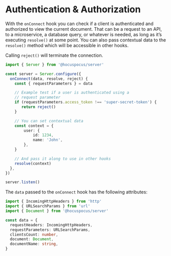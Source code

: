 # Authentication & Authorization

With the `onConnect` hook you can check if a client is authenticated and authorized to view the current document. That can be a request to an API, to a microservice, a database query, or whatever is needed, as long as it’s executing `resolve()` at some point. You can also pass contextual data to the `resolve()` method which will be accessible in other hooks.

Calling `reject()` will terminate the connection.

```typescript
import { Server } from '@hocuspocus/server'

const server = Server.configure({
  onConnect(data, resolve, reject) {
    const { requestParameters } = data

    // Example test if a user is authenticated using a
    // request parameter
    if (requestParameters.access_token !== 'super-secret-token') {
       return reject()
    }

    // You can set contextual data
    const context = {
        user: {
            id: 1234,
            name: 'John',
        },
    }

    // And pass it along to use in other hooks
    resolve(context)
  },
})

server.listen()
```

The `data` passed to the `onConnect` hook has the following attributes:

```typescript
import { IncomingHttpHeaders } from 'http'
import { URLSearchParams } from 'url'
import { Document } from '@hocuspocus/server'

const data = {
  requestHeaders: IncomingHttpHeaders,
  requestParameters: URLSearchParams,
  clientsCount: number,
  document: Document,
  documentName: string,
}
```
